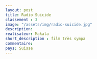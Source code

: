 ```yaml
---
layout: post
title: Radio Suicide
classement : 3
image: "/assets/img/radio-suicide.jpg"
description:
realisateur: Makala
short_description : film très sympa
commentaire:
pays: Suisse
---
```

